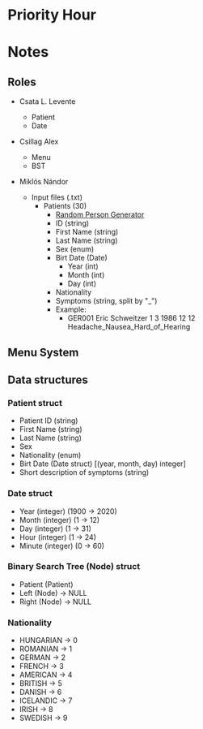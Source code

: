 # Priority Hour

# Notes

## Roles

- Csata L. Levente
	- Patient
	- Date
	
- Csillag Alex
	- Menu
	- BST
	
- Miklós Nándor
	- Input files (.txt)
		- Patients (30)
			- [Random Person Generator](https://www.fakenamegenerator.com/gen-random-gr-gr.php)
			- ID (string)
			- First Name (string)
			- Last  Name (string)
			- Sex (enum)
			- Birt Date (Date)
				- Year (int)
				- Month (int)
				- Day (int)
			- Nationality
			- Symptoms (string, split by "_")
			- Example:
				- GER001 Eric Schweitzer 1 3 1986 12 12 Headache_Nausea_Hard_of_Hearing

## Menu System

## Data structures

### Patient struct

- Patient ID (string)
- First Name (string)
- Last Name (string)
- Sex
- Nationality (enum)
- Birt Date (Date struct) \[(year, month, day) integer\]
- Short description of symptoms (string)

### Date struct

- Year (integer) (1900 -> 2020)
- Month (integer) (1 -> 12)
- Day (integer) (1 -> 31)
- Hour (integer) (1 -> 24)
- Minute (integer) (0 -> 60)

### Binary Search Tree (Node) struct

- Patient (Patient)
- Left (Node) -> NULL
- Right (Node) -> NULL

### Nationality

- HUNGARIAN -> 0
- ROMANIAN -> 1
- GERMAN -> 2
- FRENCH -> 3
- AMERICAN -> 4
- BRITISH -> 5
- DANISH -> 6
- ICELANDIC -> 7
- IRISH -> 8
- SWEDISH -> 9
